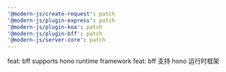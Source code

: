 ```yaml
---
'@modern-js/create-request': patch
'@modern-js/plugin-express': patch
'@modern-js/plugin-koa': patch
'@modern-js/plugin-bff': patch
'@modern-js/server-core': patch
---
```


feat: bff supports hono runtime framework
feat: bff 支持 hono 运行时框架
